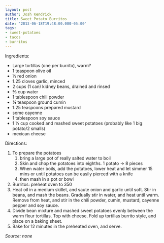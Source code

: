 ```yaml
---
layout: post
author: Josh Kendrick
title: Sweet Potato Burritos
date: '2013-06-18T19:48:00.000-05:00'
tags:
- sweet-potatoes
- tacos
- burritos
---
```


Ingredients:
* Large tortillas (one per burrito), warm?
* 1 teaspoon olive oil
* ½ red onion
* 1.25 cloves garlic, minced
* 2 cups (1 can) kidney beans, drained and rinsed
* ⅔ cup water
* 1 tablespoon chili powder
* ¾ teaspoon ground cumin
* 1.25 teaspoons prepared mustard
* some cayenne
* 1 tablespoon soy sauce
* 1 ⅓ cup cooked and mashed sweet potatoes (probably like 1 big potato/2 smalls)
* mexican cheese

Directions:
1. To prepare the potatoes
   1. bring a large pot of really salted water to boil
   2. Skin and chop the potatoes into eighths. 1 potato -> 8 pieces
   3. When water boils, add the potatoes, lower heat and let simmer 15 mins or until potatoes can be easily pierced with a knife
   4. then mash in a pot or bowl
1. Burritos: preheat oven to 350
2. Heat oil in a medium skillet, and saute onion and garlic until soft. Stir in beans, and mash the beans. Gradually stir in water, and heat until warm. Remove from heat, and stir in the chili powder, cumin, mustard, cayenne pepper and soy sauce.
3. Divide bean mixture and mashed sweet potatoes evenly between the warm flour tortillas. Top with cheese. Fold up tortillas burrito style, and place on a baking sheet.
4. Bake for 12 minutes in the preheated oven, and serve.

*Source: none*
